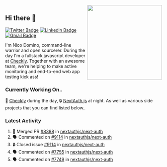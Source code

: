 <img align="right" src="https://user-images.githubusercontent.com/7415984/172472491-91b16eac-fa22-4ecf-92df-d687139fd1f9.gif" width="240" />

## Hi there 👋

[![Twitter Badge](https://img.shields.io/badge/-@ndom91-1ca0f1?style=flat-square&labelColor=1ca0f1&logo=twitter&logoColor=white&link=https://twitter.com/ndom91)](https://twitter.com/ndom91) [![Linkedin Badge](https://img.shields.io/badge/-ndom91-blue?style=flat-square&logo=Linkedin&logoColor=white&link=https://www.linkedin.com/in/ndom91/)](https://www.linkedin.com/in/ndom91/) [![Gmail Badge](https://img.shields.io/badge/-yo@ndo.dev-c14438?style=flat-square&logo=mail.ru&logoColor=white&link=mailto:yo@ndo.dev)](mailto:yo@ndo.dev)

I'm Nico Domino, command-line warrior and open sourcerer. During the day I'm a fullstack javascript developer at [Checkly](https://checklyhq.com). Together with an awesome team, we're helping to make active monitoring and end-to-end web app testing kick ass!

### Currently Working On..

🦝 [Checkly](https://checklyhq.com) during the day, 🔒 [NextAuth.js](https://github.com/nextauthjs/next-auth) at night. As well as various side projects that you can find listed below..

<!--START_SECTION_PROFILE_VIEWS:readme-info-->
<!--END_SECTION_PROFILE_VIEWS:readme-info-->

<!--START_SECTION_DAILY_COMMIT:readme-info-->
<!--END_SECTION_DAILY_COMMIT:readme-info-->

<!--START_SECTION_WEEKLY_COMMIT:readme-info-->
<!--END_SECTION_WEEKLY_COMMIT:readme-info-->

### Latest Activity

<!--START_SECTION:activity-->
1. 🎉 Merged PR [#8388](https://github.com/nextauthjs/next-auth/pull/8388) in [nextauthjs/next-auth](https://github.com/nextauthjs/next-auth)
2. 🗣 Commented on [#9114](https://github.com/nextauthjs/next-auth/issues/9114#issuecomment-1871699065) in [nextauthjs/next-auth](https://github.com/nextauthjs/next-auth)
3. 🔒 Closed issue [#9114](https://github.com/nextauthjs/next-auth/issues/9114) in [nextauthjs/next-auth](https://github.com/nextauthjs/next-auth)
4. 🗣 Commented on [#7755](https://github.com/nextauthjs/next-auth/pull/7755#issuecomment-1871697264) in [nextauthjs/next-auth](https://github.com/nextauthjs/next-auth)
5. 🗣 Commented on [#7749](https://github.com/nextauthjs/next-auth/pull/7749#issuecomment-1871695136) in [nextauthjs/next-auth](https://github.com/nextauthjs/next-auth)
<!--END_SECTION:activity-->
